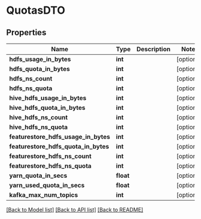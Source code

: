# QuotasDTO

## Properties
Name | Type | Description | Notes
------------ | ------------- | ------------- | -------------
**hdfs_usage_in_bytes** | **int** |  | [optional] 
**hdfs_quota_in_bytes** | **int** |  | [optional] 
**hdfs_ns_count** | **int** |  | [optional] 
**hdfs_ns_quota** | **int** |  | [optional] 
**hive_hdfs_usage_in_bytes** | **int** |  | [optional] 
**hive_hdfs_quota_in_bytes** | **int** |  | [optional] 
**hive_hdfs_ns_count** | **int** |  | [optional] 
**hive_hdfs_ns_quota** | **int** |  | [optional] 
**featurestore_hdfs_usage_in_bytes** | **int** |  | [optional] 
**featurestore_hdfs_quota_in_bytes** | **int** |  | [optional] 
**featurestore_hdfs_ns_count** | **int** |  | [optional] 
**featurestore_hdfs_ns_quota** | **int** |  | [optional] 
**yarn_quota_in_secs** | **float** |  | [optional] 
**yarn_used_quota_in_secs** | **float** |  | [optional] 
**kafka_max_num_topics** | **int** |  | [optional] 

[[Back to Model list]](../README.md#documentation-for-models) [[Back to API list]](../README.md#documentation-for-api-endpoints) [[Back to README]](../README.md)

